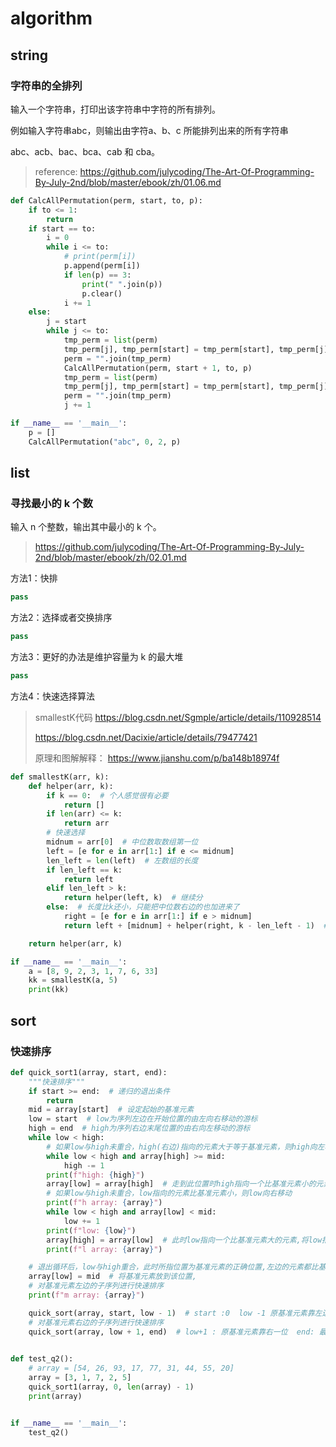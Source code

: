 # algorithm

## string

### 字符串的全排列

输入一个字符串，打印出该字符串中字符的所有排列。

例如输入字符串abc，则输出由字符a、b、c 所能排列出来的所有字符串

abc、acb、bac、bca、cab 和 cba。

> reference: https://github.com/julycoding/The-Art-Of-Programming-By-July-2nd/blob/master/ebook/zh/01.06.md

```python
def CalcAllPermutation(perm, start, to, p):
    if to <= 1:
        return
    if start == to:
        i = 0
        while i <= to:
            # print(perm[i])
            p.append(perm[i])
            if len(p) == 3:
                print(" ".join(p))
                p.clear()
            i += 1
    else:
        j = start
        while j <= to:
            tmp_perm = list(perm)
            tmp_perm[j], tmp_perm[start] = tmp_perm[start], tmp_perm[j]
            perm = "".join(tmp_perm)
            CalcAllPermutation(perm, start + 1, to, p)
            tmp_perm = list(perm)
            tmp_perm[j], tmp_perm[start] = tmp_perm[start], tmp_perm[j]
            perm = "".join(tmp_perm)
            j += 1

if __name__ == '__main__':
    p = []
    CalcAllPermutation("abc", 0, 2, p)
```



## list

### 寻找最小的 k 个数

输入 n 个整数，输出其中最小的 k 个。

> https://github.com/julycoding/The-Art-Of-Programming-By-July-2nd/blob/master/ebook/zh/02.01.md

方法1：快排

```python
pass
```

方法2：选择或者交换排序

```python
pass
```

方法3：更好的办法是维护容量为 k 的最大堆

```python
pass
```



方法4：快速选择算法

> smallestK代码 https://blog.csdn.net/Sgmple/article/details/110928514 
>
> https://blog.csdn.net/Dacixie/article/details/79477421
>
> 原理和图解解释： https://www.jianshu.com/p/ba148b18974f

```python
def smallestK(arr, k):
    def helper(arr, k):
        if k == 0:  # 个人感觉很有必要
            return []
        if len(arr) <= k:
            return arr
        # 快速选择
        midnum = arr[0]  # 中位数取数组第一位
        left = [e for e in arr[1:] if e <= midnum]
        len_left = len(left)  # 左数组的长度
        if len_left == k:
            return left
        elif len_left > k:
            return helper(left, k)  # 继续分
        else:  # 长度比k还小，只能把中位数右边的也加进来了
            right = [e for e in arr[1:] if e > midnum]
            return left + [midnum] + helper(right, k - len_left - 1)  # left已经被算进里面了，所以只需要在right里面找k-lenleft-1就好

    return helper(arr, k)

if __name__ == '__main__':
    a = [8, 9, 2, 3, 1, 7, 6, 33]
    kk = smallestK(a, 5)
    print(kk)
```



## sort

### 快速排序

```python
def quick_sort1(array, start, end):
    """快速排序"""
    if start >= end:  # 递归的退出条件
        return
    mid = array[start]  # 设定起始的基准元素
    low = start  # low为序列左边在开始位置的由左向右移动的游标
    high = end  # high为序列右边末尾位置的由右向左移动的游标
    while low < high:
        # 如果low与high未重合，high(右边)指向的元素大于等于基准元素，则high向左移动
        while low < high and array[high] >= mid:
            high -= 1
        print(f"high: {high}")
        array[low] = array[high]  # 走到此位置时high指向一个比基准元素小的元素,将high指向的元素放到low的位置上,此时high指向的位置空着,接下来移动low找到符合条件的元素放在此处
        # 如果low与high未重合，low指向的元素比基准元素小，则low向右移动
        print(f"h array: {array}")
        while low < high and array[low] < mid:
            low += 1
        print(f"low: {low}")
        array[high] = array[low]  # 此时low指向一个比基准元素大的元素,将low指向的元素放到high空着的位置上,此时low指向的位置空着,之后进行下一次循环,将high找到符合条件的元素填到此处
        print(f"l array: {array}")

    # 退出循环后，low与high重合，此时所指位置为基准元素的正确位置,左边的元素都比基准元素小,右边的元素都比基准元素大
    array[low] = mid  # 将基准元素放到该位置,
    # 对基准元素左边的子序列进行快速排序
    print(f"m array: {array}")

    quick_sort(array, start, low - 1)  # start :0  low -1 原基准元素靠左边一位
    # 对基准元素右边的子序列进行快速排序
    quick_sort(array, low + 1, end)  # low+1 : 原基准元素靠右一位  end: 最后
    

def test_q2():
    # array = [54, 26, 93, 17, 77, 31, 44, 55, 20]
    array = [3, 1, 7, 2, 5]
    quick_sort1(array, 0, len(array) - 1)
    print(array)


if __name__ == '__main__':
    test_q2()
```

